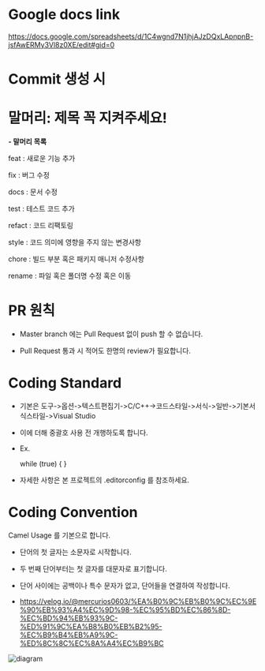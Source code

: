 # Google docs link

https://docs.google.com/spreadsheets/d/1C4wgnd7N1jhjAJzDQxLApnpnB-jsfAwERMy3Vl8z0XE/edit#gid=0

# Commit 생성 시 

# 말머리: 제목 꼭 지켜주세요!

**- 말머리 목록**

feat : 새로운 기능 추가

fix : 버그 수정

docs : 문서 수정

test : 테스트 코드 추가

refact : 코드 리팩토링

style : 코드 의미에 영향을 주지 않는 변경사항

chore : 빌드 부분 혹은 패키지 매니저 수정사항

rename : 파일 혹은 폴더명 수정 혹은 이동

# PR 원칙

- Master branch 에는 Pull Request 없이 push 할 수 없습니다.

- Pull Request 통과 시 적어도 한명의 review가 필요합니다.

# Coding Standard

 - 기본은 도구->옵션->텍스트편집기->C/C++->코드스타일->서식->일반->기본서식스타일->Visual Studio
   
 - 이에 더해 중괄호 사용 전 개행하도록 합니다.
   
 - Ex.
   
   while (true)
   {
   }
   
 - 자세한 사항은 본 프로젝트의 .editorconfig 를 참조하세요.


# Coding Convention

Camel Usage 를 기본으로 합니다.

- 단어의 첫 글자는 소문자로 시작합니다.
  
- 두 번째 단어부터는 첫 글자를 대문자로 표기합니다.
  
- 단어 사이에는 공백이나 특수 문자가 없고, 단어들을 연결하여 작성합니다.
  
- https://velog.io/@mercurios0603/%EA%B0%9C%EB%B0%9C%EC%9E%90%EB%93%A4%EC%9D%98-%EC%95%BD%EC%86%8D-%EC%BD%94%EB%93%9C-%ED%91%9C%EA%B8%B0%EB%B2%95-%EC%B9%B4%EB%A9%9C-%ED%8C%8C%EC%8A%A4%EC%B9%BC

  
 




![diagram](https://github.com/horntail0/SSDProject/assets/32266181/25a3b3ec-5afa-4462-bc9f-b100f8c6d730)

